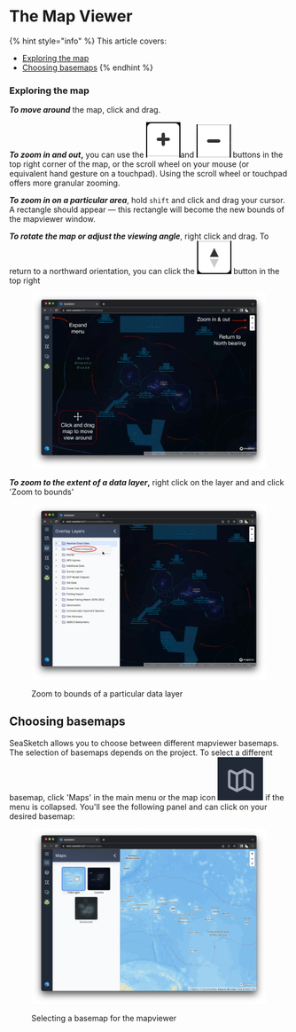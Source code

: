 # The Map Viewer

{% hint style="info" %}
This article covers:&#x20;

* [Exploring the map](the-map-viewer.md#what-can-i-do-in-the-map-viewer)
* [Choosing basemaps](the-map-viewer.md#choosing-basemaps)
{% endhint %}

### Exploring the map

_**To move around**_ the map, click and drag.&#x20;

_**To zoom in and out**_**,** you can use the <img src="../.gitbook/assets/image (6) (1).png" alt="" data-size="line">and <img src="../.gitbook/assets/image (5).png" alt="" data-size="line"> buttons in the top right corner of the map, or the scroll wheel on your mouse (or equivalent hand gesture on a touchpad). Using the scroll wheel or touchpad offers more granular zooming.

_**To zoom in on a particular area**_, hold `shift` and click and drag your cursor. A rectangle should appear — this rectangle will become the new bounds of the mapviewer window.

_**To rotate the map or adjust the viewing angle**_, right click and drag. To return to a northward orientation, you can click the <img src="../.gitbook/assets/image (4).png" alt="" data-size="line"> button in the top right

<figure><img src="../.gitbook/assets/mapviewer_layout_multi-arrow.png" alt=""><figcaption></figcaption></figure>

_**To zoom to the extent of a data layer**_**,** right click on the layer and and click 'Zoom to bounds'

<figure><img src="../.gitbook/assets/zoom_to_bounds.png" alt=""><figcaption><p>Zoom to bounds of a particular data layer</p></figcaption></figure>

## Choosing basemaps

SeaSketch allows you to choose between different mapviewer basemaps. The selection of basemaps depends on the project. To select a different basemap, click 'Maps' in the main menu or the map icon <img src="../.gitbook/assets/image (2).png" alt="" data-size="line"> if the menu is collapsed. You'll see the following panel and can click on your desired basemap:

<figure><img src="../.gitbook/assets/choose-basemap.png" alt=""><figcaption><p>Selecting a basemap for the mapviewer</p></figcaption></figure>
